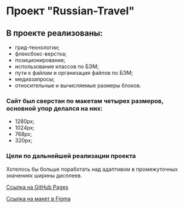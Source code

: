 # Проект "Russian-Travel"

## В проекте реализованы:
* грид-технологии;
* флексбокс-верстка;
* позиционирование;
* использование классов по БЭМ;
* пути к файлам и организация файлов по БЭМ;
* медиазапросы;
* относительные и вычисляемые размеры блоков.

### Сайт был сверстан по макетам четырех размеров, основной упор делался на них:
* 1280px;
* 1024px;
* 768px;
* 320px;

### Цели по дальнейшей реализации проекта
Хотелось бы больше поработать над адаптивом в промежуточных значениях ширины дисплеев.

[Ссылка на GitHub Pages](https://pollychu.github.io/russian-travel/)

[Ссылка на макет в Figma](https://www.figma.com/file/5S2WSbEFL6awjVWJ0NWL8Q/Sprint-3_-Russia-_-desktop-mobile?node-id=28503%3A0)



